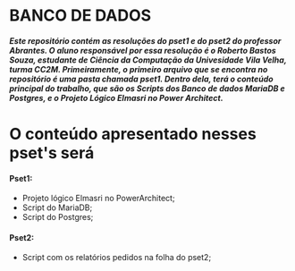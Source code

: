 # BANCO DE DADOS
##### Este repositório contém as resoluções do pset1 e do pset2 do professor Abrantes.  O aluno responsável por essa resolução é o Roberto Bastos Souza, estudante de Ciência da Computação da Univesidade Vila Velha, turma CC2M. Primeiramente, o primeiro arquivo que se encontra no repositório é uma pasta chamada pset1. Dentro dela, terá o conteúdo principal do trabalho, que são os Scripts dos Banco de dados MariaDB e Postgres, e o Projeto Lógico Elmasri no Power Architect.
# O conteúdo apresentado nesses pset's será
#### Pset1:
- Projeto lógico Elmasri no PowerArchitect;
- Script do MariaDB;
- Script do Postgres;
#### Pset2:
- Script com os relatórios pedidos na folha do pset2;
